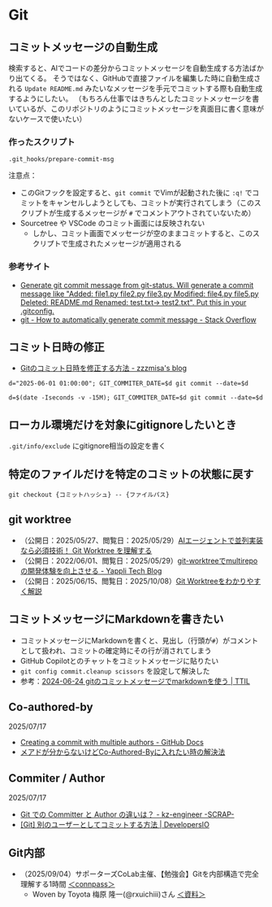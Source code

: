 # Git

## コミットメッセージの自動生成
検索すると、AIでコードの差分からコミットメッセージを自動生成する方法ばかり出てくる。
そうではなく、GitHubで直接ファイルを編集した時に自動生成される `Update README.md` みたいなメッセージを手元でコミットする際も自動生成するようにしたい。
（もちろん仕事ではきちんとしたコミットメッセージを書いているが、このリポジトリのようにコミットメッセージを真面目に書く意味がないケースで使いたい）

### 作ったスクリプト
`.git_hooks/prepare-commit-msg`

注意点：

- このGitフックを設定すると、`git commit` でVimが起動された後に `:q!` でコミットをキャンセルしようとしても、コミットが実行されてしまう（このスクリプトが生成するメッセージが `#` でコメントアウトされていないため）
- Sourcetree や VSCode のコミット画面には反映されない
    - しかし、コミット画面でメッセージが空のままコミットすると、このスクリプトで生成されたメッセージが適用される

### 参考サイト
- [Generate git commit message from git\-status\. Will generate a commit message like "Added: file1\.py file2\.py file3\.py Modified: file4\.py file5\.py Deleted: README\.md Renamed: test\.txt\-> test2\.txt"\. Put this in your \.gitconfig\.](https://gist.github.com/erikw/654386d35ecfdb0354cd2b71763f19ae)
- [git \- How to automatically generate commit message \- Stack Overflow](https://stackoverflow.com/questions/35010953/how-to-automatically-generate-commit-message)


## コミット日時の修正
- [Gitのコミット日時を修正する方法 \- zzzmisa's blog](https://blog.zzzmisa.com/git_commit_date/)

```
d="2025-06-01 01:00:00"; GIT_COMMITER_DATE=$d git commit --date=$d

d=$(date -Iseconds -v -15M); GIT_COMMITER_DATE=$d git commit --date=$d
```

## ローカル環境だけを対象にgitignoreしたいとき
`.git/info/exclude` にgitignore相当の設定を書く


## 特定のファイルだけを特定のコミットの状態に戻す
`git checkout {コミットハッシュ} -- {ファイルパス}`


## git worktree
- （公開日：2025/05/27、閲覧日：2025/05/29）[AIエージェントで並列実装なら必須技術！ Git Worktree を理解する](https://zenn.dev/siu_issiki/articles/git_worktree)
- （公開日：2022/06/01、閲覧日：2025/05/29）[git\-worktreeでmultirepoの開発体験を向上させる \- Yappli Tech Blog](https://tech.yappli.io/entry/introduction-of-git-worktree)
- （公開日：2025/06/15、閲覧日：2025/10/08）[Git Worktreeをわかりやすく解説](https://zenn.dev/hiraoku/articles/56f4f9ffc6d186)


## コミットメッセージにMarkdownを書きたい
- コミットメッセージにMarkdownを書くと、見出し（行頭が`#`）がコメントとして扱われ、コミットの確定時にその行が消されてしまう
- GitHub Copilotとのチャットをコミットメッセージに貼りたい
- `git config commit.cleanup scissors` を設定して解決した
- 参考：[2024\-06\-24 gitのコミットメッセージでmarkdownを使う \| TTIL](https://til.toshimaru.net/2024-06-24)


## Co-authored-by
2025/07/17
- [Creating a commit with multiple authors \- GitHub Docs](https://docs.github.com/en/pull-requests/committing-changes-to-your-project/creating-and-editing-commits/creating-a-commit-with-multiple-authors)
- [メアドが分からないけどCo\-Authored\-Byに入れたい時の解決法](https://zenn.dev/mnonamer/articles/co-author-email)


## Commiter / Author
2025/07/17
- [Git での Committer と Author の違いは？ \- kz\-engineer \-SCRAP\-](https://kz-engineer-scrap.hatenablog.com/entry/2016/04/05/032916)
- [\[Git\] 別のユーザーとしてコミットする方法 \| DevelopersIO](https://dev.classmethod.jp/articles/git_commit_as_another_user/)


## Git内部
- （2025/09/04）サポーターズCoLab主催、【勉強会】Gitを内部構造で完全理解する1時間 [＜connpass＞](https://supporterz-seminar.connpass.com/event/365286/)
    - Woven by Toyota 梅原 隆一(@rxuichiii)さん [＜資料＞](https://docs.google.com/presentation/d/1ukjfgaF7uiNzeSvD7yTMz9vlcl3USD95PvgcLV9YkXg/edit?usp=sharing)
